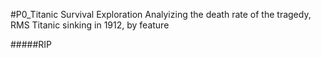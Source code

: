 #P0_Titanic Survival Exploration
Analyizing the death rate of the tragedy, RMS Titanic sinking in 1912, by feature

#####RIP
